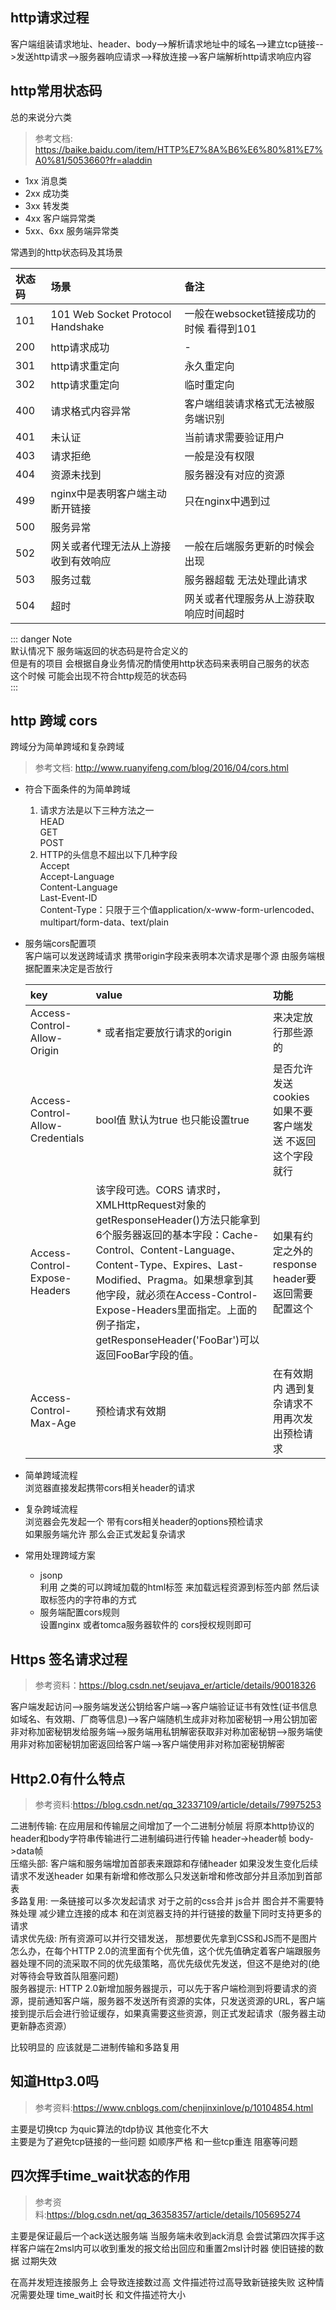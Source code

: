 ## http请求过程 
客户端组装请求地址、header、body-->解析请求地址中的域名-->建立tcp链接-->发送http请求-->服务器响应请求-->释放连接-->客户端解析http请求响应内容 

## http常用状态码
总的来说分六类

>参考文档: https://baike.baidu.com/item/HTTP%E7%8A%B6%E6%80%81%E7%A0%81/5053660?fr=aladdin

* 1xx 消息类       
* 2xx 成功类      
* 3xx 转发类      
* 4xx 客户端异常类     
* 5xx、6xx  服务端异常类      

常遇到的http状态码及其场景       

|状态码|场景|备注|
|:---|:---|:---|
|101|101 Web Socket Protocol Handshake|一般在websocket链接成功的时候 看得到101|
|200|http请求成功|-|
|301|http请求重定向|永久重定向|
|302|http请求重定向|临时重定向|
|400|请求格式内容异常|客户端组装请求格式无法被服务端识别|
|401|未认证|当前请求需要验证用户|
|403|请求拒绝|一般是没有权限|
|404|资源未找到|服务器没有对应的资源|
|499|nginx中是表明客户端主动断开链接|只在nginx中遇到过|
|500|服务异常||
|502|网关或者代理无法从上游接收到有效响应|一般在后端服务更新的时候会出现|
|503|服务过载|服务器超载 无法处理此请求|
|504|超时|网关或者代理服务从上游获取响应时间超时|




::: danger Note  
默认情况下 服务端返回的状态码是符合定义的     
但是有的项目 会根据自身业务情况酌情使用http状态码来表明自己服务的状态    
这个时候 可能会出现不符合http规范的状态码      
:::

## http 跨域 cors 
跨域分为简单跨域和复杂跨域 
>参考文档: http://www.ruanyifeng.com/blog/2016/04/cors.html 

* 符合下面条件的为简单跨域
    1. 请求方法是以下三种方法之一   
       HEAD   
       GET    
       POST
    2. HTTP的头信息不超出以下几种字段    
       Accept    
       Accept-Language   
       Content-Language    
       Last-Event-ID    
       Content-Type：只限于三个值application/x-www-form-urlencoded、multipart/form-data、text/plain

* 服务端cors配置项  
  客户端可以发送跨域请求  携带origin字段来表明本次请求是哪个源  由服务端根据配置来决定是否放行  
  
  |key|value|功能|
  |:--|:---|:---|
  |Access-Control-Allow-Origin|* 或者指定要放行请求的origin|来决定放行那些源的|
  |Access-Control-Allow-Credentials|bool值 默认为true 也只能设置true|是否允许发送cookies 如果不要客户端发送 不返回这个字段就行|
  |Access-Control-Expose-Headers|该字段可选。CORS 请求时，XMLHttpRequest对象的getResponseHeader()方法只能拿到6个服务器返回的基本字段：Cache-Control、Content-Language、Content-Type、Expires、Last-Modified、Pragma。如果想拿到其他字段，就必须在Access-Control-Expose-Headers里面指定。上面的例子指定，getResponseHeader('FooBar')可以返回FooBar字段的值。|如果有约定之外的 response header要返回需要配置这个|
  |Access-Control-Max-Age|预检请求有效期|在有效期内 遇到复杂请求不用再次发出预检请求|
  
* 简单跨域流程  
  浏览器直接发起携带cors相关header的请求    
* 复杂跨域流程      
  浏览器会先发起一个 带有cors相关header的options预检请求   
  如果服务端允许 那么会正式发起复杂请求    

* 常用处理跨域方案     
    * jsonp     
      利用 <script></script> <img></img>之类的可以跨域加载的html标签 来加载远程资源到标签内部 然后读取标签内的字符串的方式       
    * 服务端配置cors规则     
      设置nginx 或者tomca服务器软件的 cors授权规则即可   
      
## Https 签名请求过程 
>参考资料：https://blog.csdn.net/seujava_er/article/details/90018326

客户端发起访问-->服务端发送公钥给客户端-->客户端验证证书有效性(证书信息 如域名、有效期、厂商等信息)-->客户端随机生成非对称加密秘钥-->用公钥加密非对称加密秘钥发给服务端-->服务端用私钥解密获取非对称加密秘钥-->服务端使用非对称加密秘钥加密返回给客户端-->客户端使用非对称加密秘钥解密

## Http2.0有什么特点
>参考资料:https://blog.csdn.net/qq_32337109/article/details/79975253

二进制传输: 在应用层和传输层之间增加了一个二进制分帧层 将原本http协议的header和body字符串传输进行二进制编码进行传输  header->header帧 body->data帧   
压缩头部: 客户端和服务端增加首部表来跟踪和存储header 如果没发生变化后续请求不发送header 如果有新增和修改那么只发送新增和修改部分并且添加到首部表   
多路复用: 一条链接可以多次发起请求  对于之前的css合并 js合并 图合并不需要特殊处理 减少建立连接的成本 和在浏览器支持的并行链接的数量下同时支持更多的请求      
请求优先级: 所有资源可以并行交错发送， 那想要优先拿到CSS和JS而不是图片怎么办，在每个HTTP 2.0的流里面有个优先值，这个优先值确定着客户端跟服务器处理不同的流采取不同的优先级策略，高优先级优先发送，但这不是绝对的(绝对等待会导致首队阻塞问题)   
服务器提示: HTTP 2.0新增加服务器提示，可以先于客户端检测到将要请求的资源，提前通知客户端，服务器不发送所有资源的实体，只发送资源的URL，客户端接到提示后会进行验证缓存，如果真需要这些资源，则正式发起请求（服务器主动更新静态资源）

比较明显的 应该就是二进制传输和多路复用


## 知道Http3.0吗
>参考资料:https://www.cnblogs.com/chenjinxinlove/p/10104854.html

主要是切换tcp 为quic算法的tdp协议  其他变化不大    
主要是为了避免tcp链接的一些问题 如顺序严格 和一些tcp重连 阻塞等问题


## 四次挥手time_wait状态的作用
> 参考资料:https://blog.csdn.net/qq_36358357/article/details/105695274

主要是保证最后一个ack送达服务端 当服务端未收到ack消息 会尝试第四次挥手这样客户端在2msl内可以收到重发的报文给出回应和重置2msl计时器
使旧链接的数据 过期失效

在高并发短连接服务上 会导致连接数过高 文件描述符过高导致新链接失败  这种情况需要处理 time_wait时长 和文件描述符大小  
